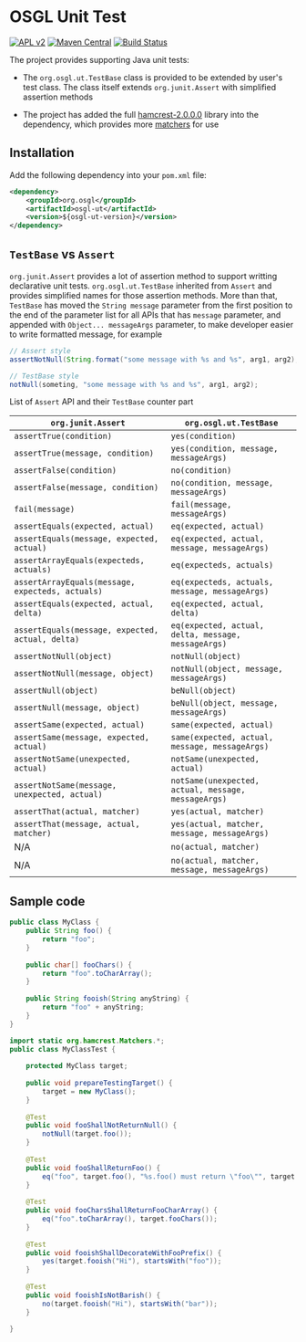 # OSGL Unit Test

[![APL v2](https://img.shields.io/badge/license-Apache%202-blue.svg)](http://www.apache.org/licenses/LICENSE-2.0.html) 
[![Maven Central](https://img.shields.io/maven-central/v/org.osgl/osgl-ut.svg)](http://search.maven.org/#search%7Cga%7C1%7Cosgl-ut)
[![Build Status](https://travis-ci.org/osglworks/java-unit.svg?branch=master)](https://travis-ci.org/osglworks/java-unit)

The project provides supporting Java unit tests:

* The `org.osgl.ut.TestBase` class is provided to be extended by user's test class. The class itself extends `org.junit.Assert` with simplified assertion methods

* The project has added the full [hamcrest-2.0.0.0](http://hamcrest.org/) library into the dependency, which provides more [matchers](http://hamcrest.org/JavaHamcrest/javadoc/2.0.0.0/org/hamcrest/Matcher.html) for use

## Installation

Add the following dependency into your `pom.xml` file:

```xml
<dependency>
    <groupId>org.osgl</groupId>
    <artifactId>osgl-ut</artifactId>
    <version>${osgl-ut-version}</version>
</dependency>
```

## `TestBase` vs `Assert`

`org.junit.Assert` provides a lot of assertion method to support writting declarative unit tests. `org.osgl.ut.TestBase` inherited from `Assert` and provides simplified names for those assertion methods. More than that, `TestBase` has moved the `String message` parameter from the first position to the end of the parameter list for all APIs that has `message` parameter, and appended with `Object... messageArgs` parameter, to make developer easier to write formatted message, for example

```java
// Assert style
assertNotNull(String.format("some message with %s and %s", arg1, arg2), something);

// TestBase style
notNull(someting, "some message with %s and %s", arg1, arg2);
```  

List of `Assert` API and their `TestBase` counter part 

| `org.junit.Assert` | `org.osgl.ut.TestBase` |
| ------------------ | ----------------------|
| `assertTrue(condition)` | `yes(condition)` |
| `assertTrue(message, condition)` | `yes(condition, message, messageArgs)`|
| `assertFalse(condition)` | `no(condition)` |
| `assertFalse(message, condition)` | `no(condition, message, messageArgs)` |
| `fail(message)` | `fail(message, messageArgs)` |
| `assertEquals(expected, actual)` | `eq(expected, actual)` |
| `assertEquals(message, expected, actual)` | `eq(expected, actual, message, messageArgs)` |
| `assertArrayEquals(expecteds, actuals)` | `eq(expecteds, actuals)` |
| `assertArrayEquals(message, expecteds, actuals)` | `eq(expecteds, actuals, message, messageArgs)` |
| `assertEquals(expected, actual, delta)` | `eq(expected, actual, delta)` |
| `assertEquals(message, expected, actual, delta)` | `eq(expected, actual, delta, message, messageArgs)` |
| `assertNotNull(object)` | `notNull(object)` |
| `assertNotNull(message, object)` | `notNull(object, message, messageArgs)` |
| `assertNull(object)` | `beNull(object)` |
| `assertNull(message, object)` | `beNull(object, message, messageArgs)` |
| `assertSame(expected, actual)` | `same(expected, actual)` |
| `assertSame(message, expected, actual)` | `same(expected, actual, message, messageArgs)` |
| `assertNotSame(unexpected, actual)` | `notSame(unexpected, actual)` |
| `assertNotSame(message, unexpected, actual)` | `notSame(unexpected, actual, message, messageArgs)` |
| `assertThat(actual, matcher)` | `yes(actual, matcher)` |
| `assertThat(message, actual, matcher)` | `yes(actual, matcher, message, messageArgs)` |
| N/A | `no(actual, matcher)` |
| N/A | `no(actual, matcher, message, messageArgs)` |

## Sample code

```java
public class MyClass {
    public String foo() {
        return "foo";
    }
    
    public char[] fooChars() {
        return "foo".toCharArray();
    }
    
    public String fooish(String anyString) {
        return "foo" + anyString;
    }
}
```

```java
import static org.hamcrest.Matchers.*;
public class MyClassTest {
    
    protected MyClass target;
    
    public void prepareTestingTarget() {
        target = new MyClass();
    }
    
    @Test
    public void fooShallNotReturnNull() {
        notNull(target.foo());
    }
    
    @Test
    public void fooShallReturnFoo() {
        eq("foo", target.foo(), "%s.foo() must return \"foo\"", target.getClass());
    }
    
    @Test
    public void fooCharsShallReturnFooCharArray() {
        eq("foo".toCharArray(), target.fooChars());
    }
    
    @Test
    public void fooishShallDecorateWithFooPrefix() {
        yes(target.fooish("Hi"), startsWith("foo"));
    }
    
    @Test
    public void fooishIsNotBarish() {
        no(target.fooish("Hi"), startsWith("bar"));
    }
    
}
```
